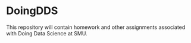 # DoingDDS
This repository will contain homework and other assignments associated with Doing Data Science at SMU.
